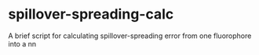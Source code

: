 # spillover-spreading-calc
A brief script for calculating spillover-spreading error from one fluorophore into a nn
